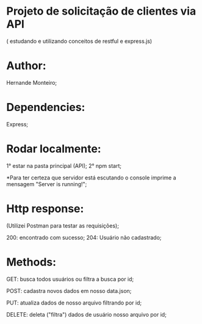 <h1>Projeto de solicitação de clientes via API</h1>

( estudando e utilizando conceitos de restful e express.js)

# Author:

Hernande Monteiro;

# Dependencies:

Express;

# Rodar localmente:

1° estar na pasta principal (API);
2° npm start;

*Para ter certeza que servidor está escutando
o console imprime a mensagem "Server is running!";

# Http response:
(Utilizei Postman para testar as requisições);

200: encontrado com sucesso;
204: Usuário não cadastrado;
<!-- 404: Não encontrado; -->

# Methods:

GET: busca todos usuários ou filtra a busca por id;

POST: cadastra novos dados em nosso data.json;

PUT: atualiza dados de nosso arquivo filtrando por id;

DELETE: deleta ("filtra") dados de usuário nosso arquivo por id;
